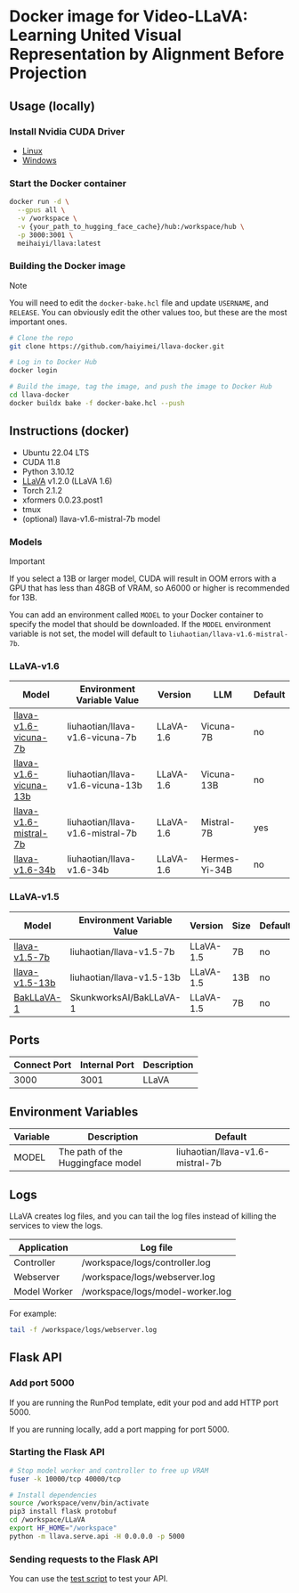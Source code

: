 # Docker image for Video-LLaVA: Learning United Visual Representation by Alignment Before Projection

## Usage (locally)

### Install Nvidia CUDA Driver

- [Linux](https://docs.nvidia.com/cuda/cuda-installation-guide-linux/index.html)
- [Windows](https://docs.nvidia.com/cuda/cuda-installation-guide-microsoft-windows/index.html)

### Start the Docker container

```bash
docker run -d \
  --gpus all \
  -v /workspace \
  -v {your_path_to_hugging_face_cache}/hub:/workspace/hub \
  -p 3000:3001 \
  meihaiyi/llava:latest
```

### Building the Docker image

> [!NOTE]
> You will need to edit the `docker-bake.hcl` file and update `USERNAME`,
> and `RELEASE`.  You can obviously edit the other values too, but these
> are the most important ones.

```bash
# Clone the repo
git clone https://github.com/haiyimei/llava-docker.git

# Log in to Docker Hub
docker login

# Build the image, tag the image, and push the image to Docker Hub
cd llava-docker
docker buildx bake -f docker-bake.hcl --push
```

## Instructions (docker)

* Ubuntu 22.04 LTS
* CUDA 11.8
* Python 3.10.12
* [LLaVA](https://github.com/haotian-liu/llava) v1.2.0 (LLaVA 1.6)
* Torch 2.1.2
* xformers 0.0.23.post1
* tmux
* (optional) llava-v1.6-mistral-7b model

### Models

> [!IMPORTANT]
> If you select a 13B or larger model, CUDA will result in OOM errors
> with a GPU that has less than 48GB of VRAM, so A6000 or higher is
> recommended for 13B.

You can add an environment called `MODEL` to your Docker container to
specify the model that should be downloaded.  If the `MODEL` environment
variable is not set, the model will default to `liuhaotian/llava-v1.6-mistral-7b`.

### LLaVA-v1.6

| Model                                                                            | Environment Variable Value       | Version    | LLM           | Default |
|----------------------------------------------------------------------------------|----------------------------------|------------|---------------|---------|
| [llava-v1.6-vicuna-7b](https://huggingface.co/liuhaotian/llava-v1.6-vicuna-7b)   | liuhaotian/llava-v1.6-vicuna-7b  | LLaVA-1.6  | Vicuna-7B     | no      |
| [llava-v1.6-vicuna-13b](https://huggingface.co/liuhaotian/llava-v1.6-vicuna-13b) | liuhaotian/llava-v1.6-vicuna-13b | LLaVA-1.6  | Vicuna-13B    | no      |
| [llava-v1.6-mistral-7b](https://huggingface.co/liuhaotian/llava-v1.6-mistral-7b) | liuhaotian/llava-v1.6-mistral-7b | LLaVA-1.6  | Mistral-7B    | yes     |
| [llava-v1.6-34b](https://huggingface.co/liuhaotian/llava-v1.6-34b)               | liuhaotian/llava-v1.6-34b        | LLaVA-1.6  | Hermes-Yi-34B | no      |

### LLaVA-v1.5

| Model                                                              | Environment Variable Value | Version   | Size | Default |
|--------------------------------------------------------------------|----------------------------|-----------|------|---------|
| [llava-v1.5-7b](https://huggingface.co/liuhaotian/llava-v1.5-7b)   | liuhaotian/llava-v1.5-7b   | LLaVA-1.5 | 7B   | no      |
| [llava-v1.5-13b](https://huggingface.co/liuhaotian/llava-v1.5-13b) | liuhaotian/llava-v1.5-13b  | LLaVA-1.5 | 13B  | no      |
| [BakLLaVA-1](https://huggingface.co/SkunkworksAI/BakLLaVA-1)       | SkunkworksAI/BakLLaVA-1    | LLaVA-1.5 | 7B   | no      |

## Ports

| Connect Port | Internal Port | Description          |
|--------------|---------------|----------------------|
| 3000         | 3001          | LLaVA                |

## Environment Variables

| Variable             | Description                                  | Default                          |
|----------------------|----------------------------------------------|----------------------------------|
| MODEL                | The path of the Huggingface model            | liuhaotian/llava-v1.6-mistral-7b |

## Logs

LLaVA creates log files, and you can tail the log files
instead of killing the services to view the logs.

| Application   | Log file                         |
|---------------|----------------------------------|
| Controller    | /workspace/logs/controller.log   |
| Webserver     | /workspace/logs/webserver.log    |
| Model Worker  | /workspace/logs/model-worker.log |

For example:

```bash
tail -f /workspace/logs/webserver.log
```

## Flask API

### Add port 5000

If you are running the RunPod template, edit your pod and add HTTP port 5000.

If you are running locally, add a port mapping for port 5000.

### Starting the Flask API

```bash
# Stop model worker and controller to free up VRAM
fuser -k 10000/tcp 40000/tcp

# Install dependencies
source /workspace/venv/bin/activate
pip3 install flask protobuf
cd /workspace/LLaVA
export HF_HOME="/workspace"
python -m llava.serve.api -H 0.0.0.0 -p 5000
```

### Sending requests to the Flask API

You can use the [test script](
https://github.com/ashleykleynhans/LLaVA/blob/main/llava/serve/test_api.py)
to test your API.
